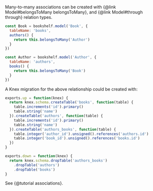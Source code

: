 Many-to-many associations can be created with {@link Model#belongsToMany belongsToMany}, and {@link Model#through through} relation types.

```js
const Book = bookshelf.model('Book', {
  tableName: 'books',
  authors() {
    return this.belongsToMany('Author')
  }
})

const Author = bookshelf.model('Author', {
  tableName: 'authors',
  books() {
    return this.belongsToMany('Book')
  }
})
```
A Knex migration for the above relationship could be created with:

```js
exports.up = function(knex) {
  return knex.schema.createTable('books', function(table) {
    table.increments('id').primary()
    table.string('name')
  }).createTable('authors', function(table) {
    table.increments('id').primary()
    table.string('name')
  }).createTable('authors_books', function(table) {
    table.integer('author_id').unsigned().references('authors.id')
    table.integer('book_id').unsigned().references('books.id')
  })
}

exports.down = function(knex) {
  return knex.schema.dropTable('authors_books')
    .dropTable('authors')
    .dropTable('books')
}
```
See {@tutorial associations}.
